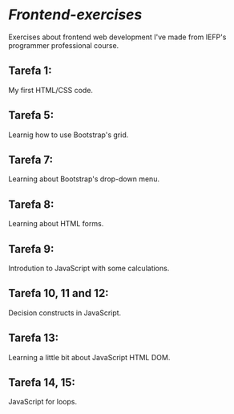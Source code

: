# <em>Frontend-exercises</em>
Exercises about frontend web development I've made from IEFP's programmer professional course.

## Tarefa 1:
My first HTML/CSS code. 

## Tarefa 5:
Learnig how to use Bootstrap's grid.


## Tarefa 7:
Learning about Bootstrap's drop-down menu.

## Tarefa 8:
Learning about HTML forms.

## Tarefa 9:
Introdution to JavaScript with some calculations.

## Tarefa 10, 11 and 12:
Decision constructs in JavaScript.

## Tarefa 13:
Learning a little bit about JavaScript HTML DOM.

## Tarefa 14, 15:
JavaScript for loops.
